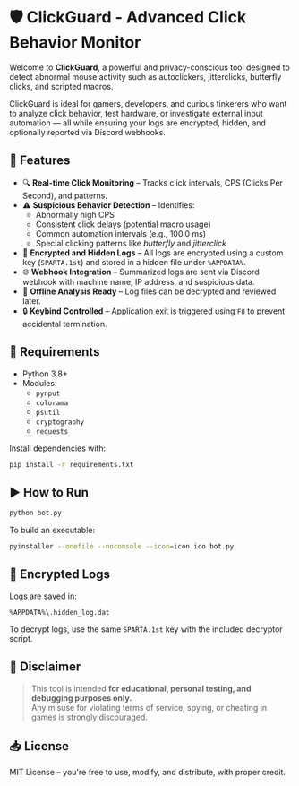 # 🛡️ ClickGuard - Advanced Click Behavior Monitor

Welcome to **ClickGuard**, a powerful and privacy-conscious tool designed to detect abnormal mouse activity such as autoclickers, jitterclicks, butterfly clicks, and scripted macros.

ClickGuard is ideal for gamers, developers, and curious tinkerers who want to analyze click behavior, test hardware, or investigate external input automation — all while ensuring your logs are encrypted, hidden, and optionally reported via Discord webhooks.

## 🚀 Features

- 🔍 **Real-time Click Monitoring** – Tracks click intervals, CPS (Clicks Per Second), and patterns.
- ⚠️ **Suspicious Behavior Detection** – Identifies:
  - Abnormally high CPS
  - Consistent click delays (potential macro usage)
  - Common automation intervals (e.g., 100.0 ms)
  - Special clicking patterns like *butterfly* and *jitterclick*
- 🔐 **Encrypted and Hidden Logs** – All logs are encrypted using a custom key (`SPARTA.1st`) and stored in a hidden file under `%APPDATA%`.
- 🌐 **Webhook Integration** – Summarized logs are sent via Discord webhook with machine name, IP address, and suspicious data.
- 🧪 **Offline Analysis Ready** – Log files can be decrypted and reviewed later.
- 🔒 **Keybind Controlled** – Application exit is triggered using `F8` to prevent accidental termination.

## 📝 Requirements

- Python 3.8+
- Modules:
  - `pynput`
  - `colorama`
  - `psutil`
  - `cryptography`
  - `requests`

Install dependencies with:

```bash
pip install -r requirements.txt
```

## ▶️ How to Run

```bash
python bot.py
```

To build an executable:

```bash
pyinstaller --onefile --noconsole --icon=icon.ico bot.py
```

## 📁 Encrypted Logs

Logs are saved in:
```
%APPDATA%\.hidden_log.dat
```

To decrypt logs, use the same `SPARTA.1st` key with the included decryptor script.

## 🤖 Disclaimer

> This tool is intended **for educational, personal testing, and debugging purposes only.**  
> Any misuse for violating terms of service, spying, or cheating in games is strongly discouraged.

## 📥 License

MIT License – you're free to use, modify, and distribute, with proper credit.